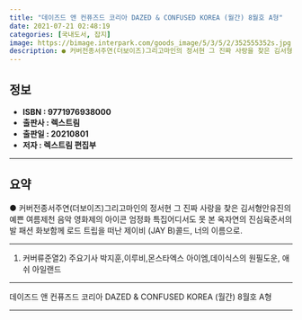 ```yaml
---
title: "데이즈드 앤 컨퓨즈드 코리아 DAZED & CONFUSED KOREA (월간) 8월호 A형"
date: 2021-07-21 02:48:19
categories: [국내도서, 잡지]
image: https://bimage.interpark.com/goods_image/5/3/5/2/352555352s.jpg
description: ● 커버전종서주연(더보이즈)그리고마인의 정서현 그 진짜 사랑을 찾은 김서형안유진의 예쁜 여름제천 음악 영화제의 아이콘 엄정화 특집어디서도 못 본 옥자연의 진심육준서의 발 패션 화보함께 로드 트립을 떠난 제이비 (JAY B)콜드, 너의 이름으로.
---
```


## **정보**

- **ISBN : 9771976938000**
- **출판사 : 렉스트림**
- **출판일 : 20210801**
- **저자 : 렉스트림 편집부**

------



## **요약**

●  커버전종서주연(더보이즈)그리고마인의 정서현 그 진짜 사랑을 찾은 김서형안유진의 예쁜 여름제천 음악 영화제의 아이콘 엄정화 특집어디서도 못 본 옥자연의 진심육준서의 발 패션 화보함께 로드 트립을 떠난 제이비 (JAY B)콜드, 너의 이름으로.

------

1) 커버류준열2) 주요기사 박지훈,이루비,몬스타엑스 아이엠,데이식스의 원필도운, 애쉬 아일랜드

------


데이즈드 앤 컨퓨즈드 코리아 DAZED & CONFUSED KOREA (월간) 8월호 A형 

------


